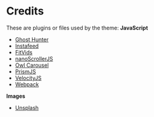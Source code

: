 # Credits
These are plugins or files used by the theme:
<strong>JavaScript</strong>
<ul class="styled-list">
  <li><a href="https://github.com/jamalneufeld/ghostHunter">Ghost Hunter</a></li>
  <li><a href="http://instafeedjs.com">Instafeed</a></li>
  <li><a href="http://fitvidsjs.com">FitVids</a></li>
  <li><a href="http://jamesflorentino.github.com/nanoScrollerJS">nanoScrollerJS</a></li>
  <li><a href="https://owlcarousel2.github.io/OwlCarousel2">Owl Carousel</a></li>
  <li><a href="http://prismjs.com">PrismJS</a></li>
  <li><a href="http://velocityjs.org">VelocityJS</a></li>
  <li><a href="https://webpack.github.io">Webpack</a></li>
</ul>
<strong>Images</strong>
<ul class="styled-list">
  <li><a href="http://unsplash.com">Unsplash</a></li>
</ul>
